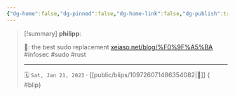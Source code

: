 ```yaml
---
{"dg-home":false,"dg-pinned":false,"dg-home-link":false,"dg-publish":true,"type":"blip","disabled rules":["yaml-title","yaml-title-alias","file-name-heading"],"title":"philipp on mastodon @ 2023-01-21","created-date":"2023-01-21T07:42:59","id":109726071486354080,"updated-date":"2025-05-02T08:50:43","dg-path":"blips/109726071486354082.md","permalink":"/blips/109726071486354082/","dgPassFrontmatter":true,"created":"2023-01-21T07:42:59","updated":"2025-05-02T08:50:43"}
---
```


> [!summary] **philipp**:
>
> 🥺: the best sudo replacement
> [xeiaso.net/blog/%F0%9F%A5%BA](https://xeiaso.net/blog/%F0%9F%A5%BA)
> #infosec #sudo #rust
> - - -
>
> 🗓️ `Sat, Jan 21, 2023` · [[public/blips/109726071486354082\|🔗]]
{ #blip}

